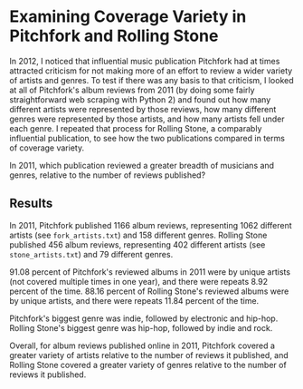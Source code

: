 # Examining Coverage Variety in Pitchfork and Rolling Stone
In 2012, I noticed that influential music publication Pitchfork had at times attracted criticism for not making more of an effort to review a wider variety of artists and genres. To test if there was any basis to that criticism, I looked at all of Pitchfork's album reviews from 2011 (by doing some fairly straightforward web scraping with Python 2) and found out how many different artists were represented by those reviews, how many different genres were represented by those artists, and how many artists fell under each genre. I repeated that process for Rolling Stone, a comparably influential publication, to see how the two publications compared in terms of coverage variety.

In 2011, which publication reviewed a greater breadth of musicians and genres, relative to the number of reviews published?

## Results
In 2011, Pitchfork published 1166 album reviews, representing 1062 different artists (see `fork_artists.txt`) and 158 different genres.
Rolling Stone published 456 album reviews, representing 402 different artists (see `stone_artists.txt`) and 79 different genres.

91.08 percent of Pitchfork's reviewed albums in 2011 were by unique artists (not covered multiple times in one year), and there were repeats 8.92 percent of the time.
88.16 percent of Rolling Stone's reviewed albums were by unique artists, and there were repeats 11.84 percent of the time.

Pitchfork's biggest genre was indie, followed by electronic and hip-hop.
Rolling Stone's biggest genre was hip-hop, followed by indie and rock.

Overall, for album reviews published online in 2011, Pitchfork covered a greater variety of artists relative to the number of reviews it published, and Rolling Stone covered a greater variety of genres relative to the number of reviews it published.
